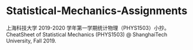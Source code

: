 # Statistical-Mechanics-Assignments
上海科技大学 2019-2020 学年第一学期统计物理（PHYS1503）小抄。CheatSheet of Statistical Mechanics (PHYS1503) @ ShanghaiTech University, Fall 2019.
